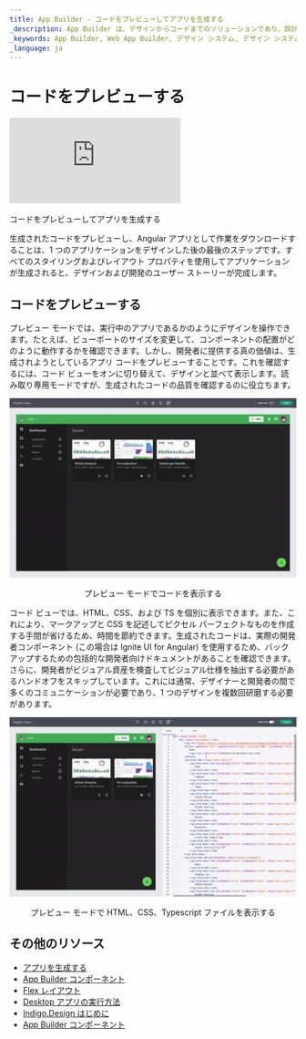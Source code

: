 ```yaml
---
title: App Builder - コードをプレビューしてアプリを生成する
_description: App Builder は、デザインからコードまでのソリューションであり、設計および開発チームが実際の Web アプリケーションを迅速かつ簡単に設計および構築できるようにします。
_keywords: App Builder, Web App Builder, デザイン システム, デザイン システム UX, UI キット, Sketch, Ignite UI for Angular, Sketch to Angular, Angular, Angular デザイン システム, Sketch から コードをエクスポート, Angular 用のデザイン キット, Sketch UI キット
_language: ja
---
```

# コードをプレビューする

<section class="video-container">
    <div>
        <div class="video-container__item">
            <iframe src="https://www.youtube.com/embed/zxT-nIXKn7I" frameborder="0" allowfullscreen></iframe>
        </div>
        <p>コードをプレビューしてアプリを生成する</p>
    </div>
</section>

生成されたコードをプレビューし、Angular アプリとして作業をダウンロードすることは、1 つのアプリケーションをデザインした後の最後のステップです。すべてのスタイリングおよびレイアウト プロパティを使用してアプリケーションが生成されると、デザインおよび開発のユーザー ストーリーが完成します。

## コードをプレビューする 

プレビュー モードでは、実行中のアプリであるかのようにデザインを操作できます。たとえば、ビューポートのサイズを変更して、コンポーネントの配置がどのように動作するかを確認できます。しかし、開発者に提供する真の価値は、生成されようとしているアプリ コードをプレビューすることです。これを確認するには、コード ビューをオンに切り替えて、デザインと並べて表示します。読み取り専用モードですが、生成されたコードの品質を確認するのに役立ちます。 

![view-code-Indigo-Design-App-Builder](./images/view-code-Indigo-Design-App-Builder.gif)
<p style="text-align:center;">プレビュー モードでコードを表示する</p>

コード ビューでは、HTML、CSS、および TS を個別に表示できます。また、これにより、マークアップと CSS を記述してピクセル パーフェクトなものを作成する手間が省けるため、時間を節約できます。生成されたコードは、実際の開発者コンポーネント (この場合は Ignite UI for Angular) を使用するため、バックアップするための包括的な開発者向けドキュメントがあることを確認できます。さらに、開発者がビジュアル資産を検査してビジュアル仕様を抽出する必要があるハンドオフをスキップしています。これには通常、デザイナーと開発者の間で多くのコミュニケーションが必要であり、1 つのデザインを複数回研磨する必要があります。


![preview-files-indigo-design-app-builder](./images/preview-files-indigo-design-app-builder.gif)
<p style="text-align:center;">プレビュー モードで HTML、CSS、Typescript ファイルを表示する</p>


## その他のリソース

<div class="divider--half"></div>

* [アプリを生成する](./generate-app/generate-app-overview.md)
* [App Builder コンポーネント](indigo-design-app-builder-components.md)
* [Flex レイアウト](flex-layouts/flex-layouts.md)
* [Desktop アプリの実行方法](running-desktop-app.md)
* [Indigo.Design はじめに](https://jp.infragistics.com/products/indigo-design/help/getting-started)
* [App Builder コンポーネント]({environment:appbuilderBaseUrl}/components)


